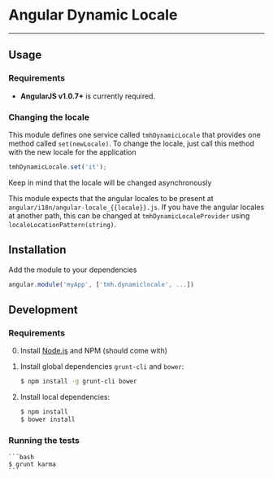 # Angular Dynamic Locale

***

## Usage

### Requirements

* **AngularJS v1.0.7+** is currently required.

### Changing the locale

This module defines one service called `tmhDynamicLocale` that provides
one method called `set(newLocale)`. To change the locale, just call
this method with the new locale for the application

```javascript
tmhDynamicLocale.set('it');
```

Keep in mind that the locale will be changed asynchronously 

This module expects that the angular locales to be present at
`angular/i18n/angular-locale_{{locale}}.js`.
If you have the angular locales at another path, this can be changed
at `tmhDynamicLocaleProvider` using `localeLocationPattern(string)`.


## Installation

Add the module to your dependencies

```javascript
angular.module('myApp', ['tmh.dynamiclocale', ...])
```


## Development

### Requirements

0. Install [Node.js](http://nodejs.org/) and NPM (should come with)

1. Install global dependencies `grunt-cli` and `bower`:

    ```bash
    $ npm install -g grunt-cli bower
    ```

2. Install local dependencies:

    ```bash
    $ npm install
    $ bower install
    ```

### Running the tests

    ```bash
    $ grunt karma
    ```

